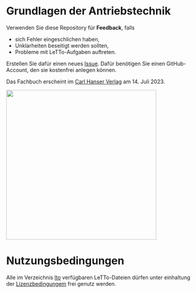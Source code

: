 # Grundlagen der Antriebstechnik

Verwenden Sie diese Repository für **Feedback**, falls
- sich Fehler eingeschlichen haben,
- Unklarheiten beseitigt werden sollten,
- Probleme mit LeTTo-Aufgaben auftreten.

Erstellen Sie dafür einen neues [Issue](https://github.com/christiankral/Grundlagen-der-Antriebstechnik/issues/new).
Dafür benötigen Sie einen GitHub-Account, den sie kostenfrei anlegen können.

Das Fachbuch erscheint im [Carl Hanser Verlag](https://www.hanser-kundencenter.de/fachbuch/artikel/9783446473751) am 14. Juli 2023.

<img src="https://files.hanser.de/Files/Article/ARTK_CT0_9783446473751_0001.jpg" width="400"/>

# Nutzungsbedingungen

Alle im Verzeichnis [lto](https://github.com/christiankral/Grundlagen-der-Antriebstechnik/tree/main/lto) verfügbaren LeTTo-Dateien dürfen unter einhaltung der [Lizenzbedingungem](https://github.com/christiankral/Grundlagen-der-Antriebstechnik/blob/main/lto/LIZENZ.md) frei genutz werden.

